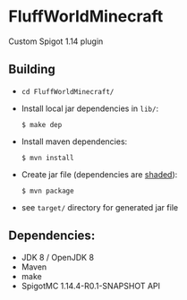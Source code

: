 # FluffWorldMinecraft
Custom Spigot 1.14 plugin

## Building
- `cd FluffWorldMinecraft/`
- Install local jar dependencies in `lib/`: 

    `$ make dep`
- Install maven dependencies:

    `$ mvn install`
- Create jar file (dependencies are [shaded](http://maven.apache.org/plugins/maven-shade-plugin/index.html)):

    `$ mvn package`
- see `target/` directory for generated jar file

## Dependencies:
- JDK 8 / OpenJDK 8
- Maven
- make
- SpigotMC 1.14.4-R0.1-SNAPSHOT API

